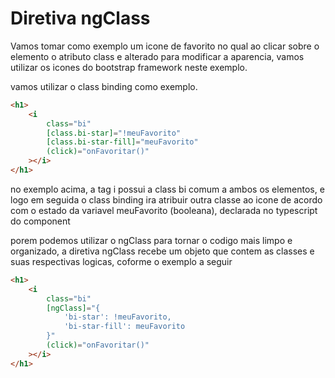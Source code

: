 # Diretiva ngClass

Vamos tomar como exemplo um icone de favorito no qual ao clicar sobre o elemento o atributo class e alterado para modificar a aparencia, vamos utilizar os icones do bootstrap framework neste exemplo.

vamos utilizar o class binding como exemplo.

```HTML
<h1>
    <i
        class="bi"
        [class.bi-star]="!meuFavorito"
        [class.bi-star-fill]="meuFavorito"
        (click)="onFavoritar()"
    ></i>
</h1>
```
no exemplo acima, a tag i possui a class bi comum a ambos os  elementos, e logo em seguida o class binding ira atribuir outra classe ao icone de acordo com o estado da variavel meuFavorito (booleana), declarada no typescript do component

porem podemos utilizar o ngClass para tornar o codigo mais limpo e organizado, a diretiva ngClass recebe um objeto que contem as classes e suas respectivas logicas, coforme o exemplo a seguir

```HTML
<h1>
    <i
        class="bi"
        [ngClass]="{
            'bi-star': !meuFavorito,
            'bi-star-fill': meuFavorito
        }"
        (click)="onFavoritar()"
    ></i>
</h1>
```